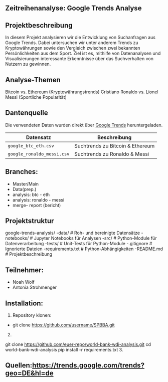 ## Zeitreihenanalyse: Google Trends Analyse

## Projektbeschreibung
In diesem Projekt analysieren wir die Entwicklung von Suchanfragen aus Google Trends. 
Dabei untersuchen wir unter anderem Trends zu Kryptowährungen sowie den Vergleich zwischen zwei bekannten Persönlichkeiten aus dem Sport. 
Ziel ist es, mithilfe von Datenanalysen und Visualisierungen interessante Erkenntnisse über das Suchverhalten von Nutzern zu gewinnen.

## Analyse-Themen
Bitcoin vs. Ethereum (Kryptowährungstrends)
Cristiano Ronaldo vs. Lionel Messi (Sportliche Popularität)

## Dantenquelle
Die verwendeten Daten wurden direkt über [Google Trends](https://trends.google.com/) heruntergeladen.

| Datensatz                 | Beschreibung                   |
|---------------------------|---------------------------------|
| `google_btc_eth.csv`      | Suchtrends zu Bitcoin & Ethereum |
| `google_ronaldo_messi.csv`| Suchtrends zu Ronaldo & Messi  |

## Branches:
- Master/Main
- Data(prep.)
- analysis: btc - eth
- analysis: ronaldo - messi
- merge- report (bericht)

## Projektstruktur
google-trends-analysis/
-data/                  # Roh- und bereinigte Datensätze
-notebooks/             # Jupyter Notebooks für Analysen
-src/                   # Python-Module für Datenverarbeitung
-tests/                 # Unit-Tests für Python-Module
-.gitignore             # Ignorierte Dateien
-requirements.txt       # Python-Abhängigkeiten
-README.md              # Projektbeschreibung

  
## Teilnehmer:
- Noah Wolf
- Antonia Strohmenger
  
## Installation:
1. Repository klonen:
- git clone https://github.com/username/SPBBA.git
2. ```bash
git clone https://github.com/euer-repo/world-bank-wdi-analysis.git
cd world-bank-wdi-analysis
pip install -r requirements.txt
3.

## Quellen:https://trends.google.com/trends?geo=DE&hl=de

